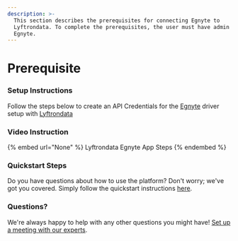 ```yaml
---
description: >-
  This section describes the prerequisites for connecting Egnyte to
  Lyftrondata. To complete the prerequisites, the user must have admin access to
  Egnyte.
---
```


# Prerequisite

<mark style="color:blue;"></mark>

### Setup Instructions

Follow the steps below to create an API Credentials for the [Egnyte](None) driver setup with [Lyftrondata](https://www.lyftrondata.com)

### Video Instruction

{% embed url="None" %}
Lyftrondata Egnyte App Steps
{% endembed %}

### Quickstart Steps

Do you have questions about how to use the platform? Don't worry; we've got you covered. Simply follow the quickstart instructions [here](README.md).

### Questions? <a href="#questions" id="questions"></a>

We're always happy to help with any other questions you might have! [Set up a meeting with our experts](https://www.lyftrondata.com/book-a-meeting/).

